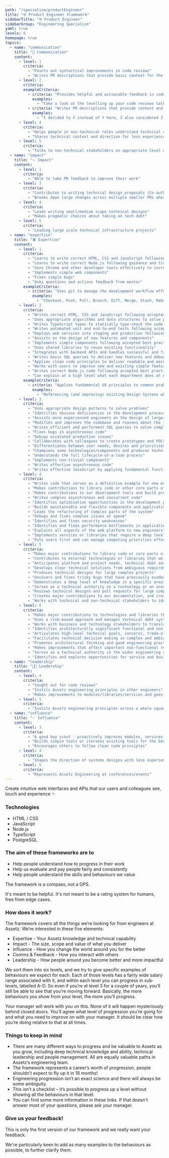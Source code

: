 ```yaml
---
path: "/specialism/productEngineer"
title: "🌐 Product Engineer Framework"
sidebarTitle: "🌐 Product Engineer"
sidebarGroup: "Engineering Specialism"
yaml: true
levels: 6
homepage: true
topics:
  - name: "communication"
    title: "💬 Communication"
    content:
      - level: 1
        criteria:
          - "Points out syntactical improvements in code reviews"
          - "Writes PR descriptions that provide basic context for the change"
      - level: 2
        criteria:
        exampleCriteria:
          - criteria: "Provides helpful and actionable feedback in code reviews in an empathetic manner"
            examples:
              - "Take a look at the levelling up your code reviews talk for some ideas"
          - criteria: "Writes PR descriptions that provide context and provide rationale for significant decisions"
            examples:
              - "I decided to X instead of Y here, I also considered Z but for these reasons I went with X"
      - level: 4
        criteria:
          - "Helps people in non-technical roles understand technical constraints / trade-offs"
          - "Shares technical context and direction for less experienced engineers"
      - level: 5
        criteria:
          - "Talks to non-technical stakeholders on appropriate level of abstraction"
  - name: "impact"
    title: "💥 Impact"
    content:
      - level: 1
        criteria:
          - "Able to take PR feedback to improve their work"
      - level: 3
        criteria:
          - "Contributes to writing technical design proposals (Co-authors with more experienced Engineer)"
          - "Breaks down large changes across multiple smaller PRs where appropriate"
      - level: 4
        criteria:
          - "Leads writing small/medium scope technical designs"
          - "Makes pragmatic choices about taking on tech debt"
      - level: 5
        criteria:
          - "Leading large scale technical infrastructure projects"
  - name: "expertise"
    title: "🛠️ Expertise"
    content:
      - level: 1
        criteria:
          - "Learns to write correct HTML, CSS and JavaScript following guidance and training materials"
          - "Learns to write correct Node.js following guidance and training materials"
          - "Uses Chrome and other developer tools effectively to increase productivity during development and debugging"
          - "Implements simple web components"
          - "Fixes simple bugs"
          - "Asks questions and actions feedback from mentor"
        exampleCriteria:
          - criteria: "Uses git to manage the development workflow effectively"
            examples:
              - "Checkout, Push, Pull, Branch, Diff, Merge, Stash, Rebase, etc."
      - level: 2
        criteria:
          - "Writes correct HTML, CSS and JavaScript following accepted best practices"
          - "Uses appropriate algorithms and data structures to solve problems"
          - "Writes TypeScript types to statically type-check the code at compile-time"
          - "Writes automated unit and end-to-end tests following accepted best practices"
          - "Deploys web services into staging and production following our deployment guidelines"
          - "Assists on the design of new features and components"
          - "Implements simple components following accepted best practices"
          - "Uses shared libraries to reuse existing functionality"
          - "Integrates with backend APIs and handles successful and failed responses properly"
          - "Writes basic SQL queries to deliver new features and debug issues"
          - "Applies clean code principles to deliver readable and maintainable software"
          - "Works with users to improve new and existing simple features iteratively"
          - "Writes correct Node.js code following accepted best practices"
          - "Can explain at a high level what each department does at Assetz and what business processes they support"
        exampleCriteria:
          - criteria: "Applies fundamental UX principles to common problems such as forms design"
            examples:
              - "Referencing (and improving) existing Design Systems where possible"
      - level: 3
        criteria:
          - "Uses appropriate design patterns to solve problems"
          - "Identifies obvious deficiencies in the development processes and supports activities to improve them"
          - "Assists more experienced engineers on the design of larger features"
          - "Modifies and improves the codebase and reasons about the improvements effectively"
          - "Writes efficient and performant SQL queries to solve complex problems"
          - "Fixes bugs in asynchronous code"
          - "Debugs escalated production issues"
          - "Collaborates with colleagues to create prototypes and POCs, and evaluates them"
          - "Differentiates between user needs, desires and prioritises accordingly"
          - "Champions some technologies/components and produces technical documentation to facilitate the learning of colleagues"
          - "Understands the full lifecycle-of-a-loan process"
          - "Implements non-trivial components"
          - "Writes effective asynchronous code"
          - "Writes effective JavaScript by applying fundamental functional and reactive principles and techniques where appropriate and guides others in so doing"
      - level: 4
        criteria:
          - "Writes code that serves as a definitive example for new engineers"
          - "Makes contributions to library code or other core parts of the applications"
          - "Makes contributions to our development tools and build processes"
          - "Writes complex asynchronous and concurrent code"
          - "Identifies optimisation opportunities in the development process and contributes to the implementation of proposed solutions"
          - "Builds maintainable and flexible components and applications"
          - "Leads the refactoring of complex parts of the system"
          - "Debugs and fixes complex issues at speed"
          - "Identifies and fixes security weaknesses"
          - "Identifies and fixes performance bottlenecks in applications"
          - "Explains all aspects of the web platform to new engineers"
          - "Implements services or libraries that require a deep level of domain knowledge"
          - "Puts users first and can manage competing priorities effectively"
      - level: 5
        criteria:
          - "Makes major contributions to library code or core parts of the application"
          - "Contributes to external technologies or libraries that we depend on"
          - "Anticipates platform and project needs, technical debt and common issues intuitively"
          - "Develops clear technical solutions from ambiguous requirements"
          - "Produces technical designs for large complex projects"
          - "Uncovers and fixes tricky bugs that have previously evaded detection"
          - "Demonstrates a deep level of knowledge in a specific area"
          - "Serves as a technical authority on a technology or an area of the codebase"
          - "Reviews technical designs and pull requests for large complex projects"
          - "Creates major contributions to our documentation, and creates documents that provide guidelines and best practices to other engineers"
          - "Works with technical and non-technical stakeholders to identify high-level requirements and turns them into discrete technical concerns"
      - level: 6
        criteria:
          - "Makes major contributions to technologies and libraries that we depend on"
          - "Uses a risk-based approach and manages technical debt systematically to focus the team’s design and development efforts on the most important problems"
          - "Works with business and technology stakeholders to translate difficult business problems into technical designs, thereby ensuring that the organisation derives maximum value from services"
          - "Identifies architecturally significant functional and non-functional requirements, identifies conflicts among them, and defines possible trade-off scenarios"
          - "Articulates high-level technical goals, concerns, trade-offs, and decisions to the rest of the company effectively"
          - "Facilitates technical decision making in complex and ambiguous situations"
          - "Promotes architectural thinking and good engineering practices at scale"
          - "Makes improvements that affect important non-functional requirements that have an effect on the entire web-platform"
          - "Serves as a technical authority in the wider engineering community"
          - "Identifies and explores opportunities for service and business improvement"
  - name: "leadership"
    title: "👩‍💼 Leadership"
    content:
      - level: 4
        criteria:
          - "Sought out for code reviews"
          - "Instils Assetz engineering principles in other engineers"
          - "Makes improvements to modules/libraries/services and goes out of their way to help others learn from it"
      - level: 5
        criteria:
          - "Instils Assetz engineering principles across a whole squad of engineers"
  - name: "influence"
    title: "✨ Influence"
    content:
      - level: 3
        criteria:
          - "A good boy scout - proactively improves modules, services, systems and codebases they encounter"
          - "Builds simple tools or iterates existing tools for the benefit of all engineers"
          - "Encourages others to follow clean code principles"
      - level: 4
        criteria:
          - "Shapes the direction of systems designs with less experienced engineers"
      - level: 5
        criteria:
          - "Represents Assetz Engineering at conferences/events"
---
```


Create intuitive web interfaces and APIs that our users and colleagues see, touch and experience ✨

### Technologies

- HTML / CSS
- JavaScript
- Node.js
- TypeScript
- PostgreSQL

### The aim of these frameworks are to

- Help people understand how to progress in their work
- Help us evaluate and pay people fairly and consistently
- Help people understand the skills and behaviours we value

The framework is a compass, not a GPS.

It's meant to be helpful. It's not meant to be a rating system for humans, free from edge cases.

### How does it work?

The framework covers all the things we’re looking for from engineers at Assetz. We’re interested in these five elements:

- Expertise - Your Assetz knowledge and technical capability
- Impact - The size, scope and value of what you deliver
- Influence - How you change the world around you for the better
- Comms & Feedback - How you interact with others
- Leadership - How people around you become better and more impactful

We sort them into six levels, and we try to give specific examples of behaviours we expect for each. Each of those levels has a fairly wide salary range associated with it, and within each level you can progress in sub-levels, labelled A–D. So even if you’re at level 3 for a couple of years, you’ll still be able to see that you’re moving forward. Basically, the more behaviours you show from your level, the more you’ll progress.

Your manager will work with you on this. None of it will happen mysteriously behind closed doors. You’ll agree what level of progression you’re going for and what you need to improve on with your manager. It should be clear how you’re doing relative to that at all times.

### Things to keep in mind

- There are many different ways to progress and be valuable to Assetz as you grow, including deep technical knowledge and ability, technical leadership and people management. All are equally valuable paths in Assetz’s engineering team.
- The framework represents a career’s worth of progression, people shouldn’t expect to fly up it in 18 months!
- Engineering progression isn’t an exact science and there will always be some ambiguity.
- This isn’t a checklist – it’s possible to progress up a level without showing all the behaviours in that level.
- You can find some more information in these links. If that doesn't answer most of your questions, please ask your manager.

### Give us your feedback!

This is only the first version of our framework and we really want your feedback.

We're particularly keen to add as many examples to the behaviours as possible, to further clarify them.
